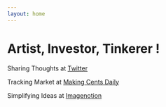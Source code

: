 ```yaml
---
layout: home
---
```


# Artist, Investor, Tinkerer ! 
Sharing Thoughts at [Twitter](https://twitter.com/home)

Tracking Market at [Making Cents Daily](https://makingcentsdaily.substack.com/)

Simplifying Ideas at [Imagenotion](https://imagenotion.substack.com/)


